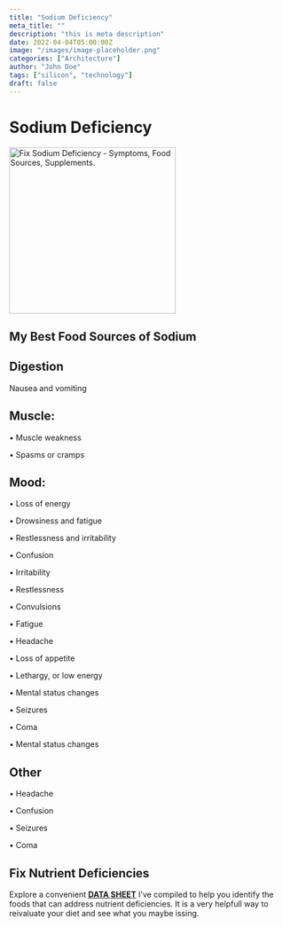 ```yaml
---
title: "Sodium Deficiency"
meta_title: ""
description: "this is meta description"
date: 2022-04-04T05:00:00Z
image: "/images/image-placeholder.png"
categories: ["Architecture"]
author: "John Doe"
tags: ["silicon", "technology"]
draft: false
---
```


<h1>Sodium Deficiency</h1>
            <img alt="Fix Sodium Deficiency - Symptoms, Food Sources, Supplements."" class="responsiveimg-300" width="300" height="300" alt="longevity secrets how to stay young" src="../../../images/optimize-you-fitness-for-longevity-600.webp" />
            <h2>My Best Food Sources of Sodium</h2>
          <p></p>
<h2>Digestion</h2><p>Nausea and vomiting</p>
<h2>Muscle:</h2><p>&bull; Muscle weakness</p><p>&bull; Spasms or cramps</p>
<h2>Mood:</h2><p>&bull; Loss of energy</p><p>&bull; Drowsiness and fatigue</p><p>&bull; Restlessness and irritability</p><p>&bull; Confusion</p><p>&bull; Irritability</p><p>&bull; Restlessness</p><p>&bull; Convulsions</p><p>&bull; Fatigue</p><p>&bull; Headache</p><p>&bull; Loss of appetite</p><p>&bull; Lethargy, or low energy</p><p>&bull; Mental status changes</p><p>&bull; Seizures</p><p>&bull; Coma</p><p>&bull; Mental status changes</p>
<h2>Other</h2>
<p>&bull; Headache</p><p>&bull; Confusion</p><p>&bull; Seizures</p><p>&bull; Coma</p>
<h2>Fix Nutrient Deficiencies</h2><p>Explore a convenient <a title="fix nutritional deficiencies with a data sheet" href="../nutrients-in-healthy-foods.html"><b>DATA SHEET</b></a> I've compiled to help you identify the foods that can address nutrient deficiencies. It is a very helpfull way to reivaluate your diet and see what you maybe issing.</p>